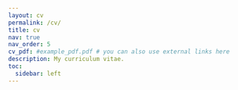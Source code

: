 ```yaml
---
layout: cv
permalink: /cv/
title: cv
nav: true
nav_order: 5
cv_pdf: #example_pdf.pdf # you can also use external links here
description: My curriculum vitae.
toc:
  sidebar: left
---
```

